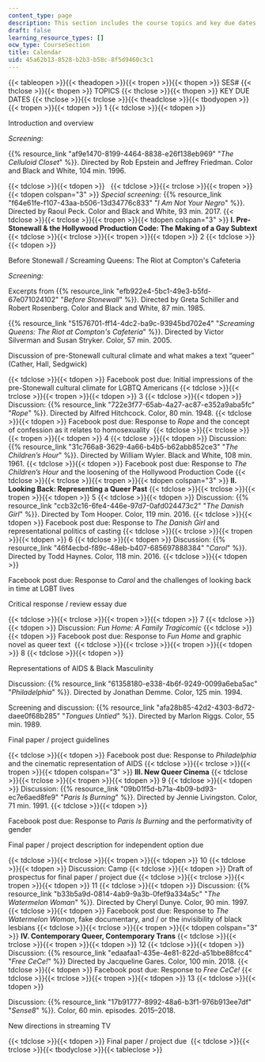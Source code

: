 ```yaml
---
content_type: page
description: This section includes the course topics and key due dates.
draft: false
learning_resource_types: []
ocw_type: CourseSection
title: Calendar
uid: 45a62b13-8528-b2b3-b58c-8f5d9460c3c1
---
```

{{< tableopen >}}{{< theadopen >}}{{< tropen >}}{{< thopen >}}
SES#
{{< thclose >}}{{< thopen >}}
TOPICS
{{< thclose >}}{{< thopen >}}
KEY DUE DATES
{{< thclose >}}{{< trclose >}}{{< theadclose >}}{{< tbodyopen >}}{{< tropen >}}{{< tdopen >}}
1
{{< tdclose >}}{{< tdopen >}}

Introduction and overview

_Screening:_ 

{{% resource_link "af9e1470-8199-4464-8838-e26f138eb969" "_The Celluloid Closet_" %}}. Directed by Rob Epstein and Jeffrey Friedman. Color and Black and White, 104 min. 1996.

{{< tdclose >}}{{< tdopen >}}
 
{{< tdclose >}}{{< trclose >}}{{< tropen >}}{{< tdopen colspan="3" >}}
_Special screening:_ {{% resource_link "f64e61fe-f107-43aa-b506-13d34776c833" "_I Am Not Your Negro_" %}}. Directed by Raoul Peck. Color and Black and White, 93 min. 2017.
{{< tdclose >}}{{< trclose >}}{{< tropen >}}{{< tdopen colspan="3" >}}
**I. Pre-Stonewall & the Hollywood Production Code: The Making of a Gay Subtext**
{{< tdclose >}}{{< trclose >}}{{< tropen >}}{{< tdopen >}}
2
{{< tdclose >}}{{< tdopen >}}

Before Stonewall / Screaming Queens: The Riot at Compton's Cafeteria

_Screening:_

Excerpts from {{% resource_link "efb922e4-5bc1-49e3-b5fd-67e071024102" "_Before Stonewall_" %}}. Directed by Greta Schiller and Robert Rosenberg. Color and Black and White, 87 min. 1985.

{{% resource_link "51576701-ff14-4dc2-ba9c-93945bd702e4" "_Screaming Queens: The Riot at Compton's Cafeteria_" %}}. Directed by Victor Silverman and Susan Stryker. Color, 57 min. 2005.

Discussion of pre-Stonewall cultural climate and what makes a text “queer” (Cather, Hall, Sedgwick)

{{< tdclose >}}{{< tdopen >}}
Facebook post due: Initial impressions of the pre-Stonewall cultural climate for LGBTQ Americans
{{< tdclose >}}{{< trclose >}}{{< tropen >}}{{< tdopen >}}
3
{{< tdclose >}}{{< tdopen >}}
Discussion: {{% resource_link "722e3f77-65ab-4a27-ac87-e352a9aba5fc" "_Rope_" %}}. Directed by Alfred Hitchcock. Color, 80 min. 1948.
{{< tdclose >}}{{< tdopen >}}
Facebook post due: Response to _Rope_ and the concept of confession as it relates to homosexuality 
{{< tdclose >}}{{< trclose >}}{{< tropen >}}{{< tdopen >}}
4
{{< tdclose >}}{{< tdopen >}}
Discussion: {{% resource_link "31c766a8-3629-4a66-b4b5-b62abb852ce3" "_The Children’s Hour_" %}}. Directed by William Wyler. Black and White, 108 min. 1961.﻿
{{< tdclose >}}{{< tdopen >}}
Facebook post due: Response to _The Children’s Hour_ and the loosening of the Hollywood Production Code
{{< tdclose >}}{{< trclose >}}{{< tropen >}}{{< tdopen colspan="3" >}}
**II. Looking Back: Representing a Queer Past**
{{< tdclose >}}{{< trclose >}}{{< tropen >}}{{< tdopen >}}
5
{{< tdclose >}}{{< tdopen >}}
Discussion: {{% resource_link "ccb32c16-6fe4-446e-97d7-0afd024473c2" "_The Danish Girl_" %}}. Directed by Tom Hooper. Color, 119 min. 2016.
{{< tdclose >}}{{< tdopen >}}
Facebook post due: Response to _The Danish Girl_ and representational politics of casting
{{< tdclose >}}{{< trclose >}}{{< tropen >}}{{< tdopen >}}
6
{{< tdclose >}}{{< tdopen >}}
Discussion: {{% resource_link "46f4ecbd-f89c-48eb-b407-685697888384" "_Carol_" %}}. Directed by Todd Haynes. Color, 118 min. 2016.
{{< tdclose >}}{{< tdopen >}}

Facebook post due: Response to _Carol_ and the challenges of looking back in time at LGBT lives 

Critical response / review essay due

{{< tdclose >}}{{< trclose >}}{{< tropen >}}{{< tdopen >}}
7
{{< tdclose >}}{{< tdopen >}}
Discussion: _Fun Home: A Family Tragicomic_
{{< tdclose >}}{{< tdopen >}}
Facebook post ﻿due: Response to _Fun Home_ and graphic novel as queer text 
{{< tdclose >}}{{< trclose >}}{{< tropen >}}{{< tdopen >}}
8
{{< tdclose >}}{{< tdopen >}}

Representations of AIDS & Black Masculinity

Discussion: {{% resource_link "61358180-e338-4b6f-9249-0099a6eba5ac" "_Philadelphia_" %}}. Directed by Jonathan Demme. Color, 125 min. 1994.

Screening and discussion: {{% resource_link "afa28b85-42d2-4303-8d72-daee0f68b285" "_Tongues Untied_" %}}. Directed by Marlon Riggs. Color, 55 min. 1989.

Final paper / project guidelines

{{< tdclose >}}{{< tdopen >}}
Facebook post ﻿due: Response to _Philadelphia_ and the cinematic representation of AIDS
{{< tdclose >}}{{< trclose >}}{{< tropen >}}{{< tdopen colspan="3" >}}
**III. New Queer Cinema**
{{< tdclose >}}{{< trclose >}}{{< tropen >}}{{< tdopen >}}
9
{{< tdclose >}}{{< tdopen >}}
Discussion: {{% resource_link "09b01f5d-b71a-4b09-bd93-ec7e6aed8fe9" "_Paris Is Burning_" %}}. Directed by Jennie Livingston. Color, 71 min. 1991.
{{< tdclose >}}{{< tdopen >}}

Facebook post due﻿: Response to _Paris Is Burning_ and the performativity of gender

Final paper / project description for independent option ﻿due

{{< tdclose >}}{{< trclose >}}{{< tropen >}}{{< tdopen >}}
10
{{< tdclose >}}{{< tdopen >}}
Discussion: Camp
{{< tdclose >}}{{< tdopen >}}
Draft of prospectus for final paper / project due
{{< tdclose >}}{{< trclose >}}{{< tropen >}}{{< tdopen >}}
11
{{< tdclose >}}{{< tdopen >}}
﻿Discussion: {{% resource_link "b33b5a9d-0814-4ab9-9a3b-0fef9a334a5c" "_The Watermelon Woman_" %}}_._ Directed by Cheryl Dunye. Color, 90 min. 1997.
{{< tdclose >}}{{< tdopen >}}
Facebook post due: Response to _The Watermelon Woman_, fake documentary, and / or the invisibility of black lesbians
{{< tdclose >}}{{< trclose >}}{{< tropen >}}{{< tdopen colspan="3" >}}
**IV. Contemporary Queer, Contemporary Trans**
{{< tdclose >}}{{< trclose >}}{{< tropen >}}{{< tdopen >}}
12
{{< tdclose >}}{{< tdopen >}}
Discussion: {{% resource_link "edaafaa1-435e-4e81-822d-a51bbe88fcc4" "_Free CeCe!_" %}} Directed by Jacqueline Gares. Color, 100 min. 2018.
{{< tdclose >}}{{< tdopen >}}
Facebook post due: Response to _Free CeCe!_
{{< tdclose >}}{{< trclose >}}{{< tropen >}}{{< tdopen >}}
13
{{< tdclose >}}{{< tdopen >}}

Discussion: {{% resource_link "17b91777-8992-48a6-b3f1-976b913ee7df" "_Sense8_" %}}_._ Color, 60 min. episodes. 2015–2018.

New directions in streaming TV

{{< tdclose >}}{{< tdopen >}}
Final paper / project due 
{{< tdclose >}}{{< trclose >}}{{< tbodyclose >}}{{< tableclose >}}